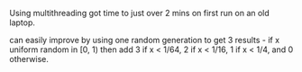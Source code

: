 Using multithreading got time to just over 2 mins on first run on an old laptop.

can easily improve by using one random generation to get 3 results - if x uniform random in [0, 1) then add 3 if x < 1/64, 2 if x < 1/16, 1 if x < 1/4, and 0 otherwise.
